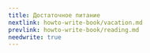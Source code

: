 ```yaml
---
title: Достаточное питание
nextlink: howto-write-book/vacation.md
prevlink: howto-write-book/reading.md
needwrite: true
---
```

